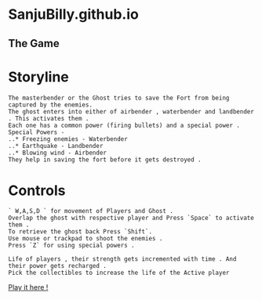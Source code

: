 # SanjuBilly.github.io

## The Game

Storyline 
======

	The masterbender or the Ghost tries to save the Fort from being captured by the enemies.
	The ghost enters into either of airbender , waterbender and landbender . This activates them .
	Each one has a common power (firing bullets) and a special power .
	Special Powers - 
	..* Freezing enemies - Waterbender 
	..* Earthquake - Landbender 
	..* Blowing wind - Airbender
	They help in saving the fort before it gets destroyed .

Controls
======

	` W,A,S,D ` for movement of Players and Ghost .
	Overlap the ghost with respective player and Press `Space` to activate them .
	To retrieve the ghost back Press `Shift`.
	Use mouse or trackpad to shoot the enemies .
	Press `Z` for using special powers .	

	Life of players , their strength gets incremented with time . And their power gets recharged .
	Pick the collectibles to increase the life of the Active player 



[Play it here !](https://SanjuBilly.github.io/game.html)
